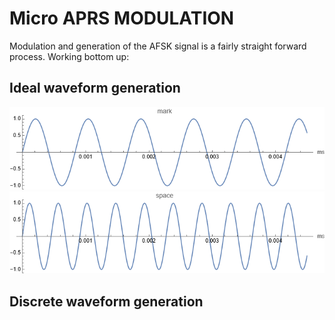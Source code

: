 


# Micro APRS MODULATION

Modulation and generation of the AFSK signal is a fairly straight forward process.  Working bottom up:

## Ideal waveform generation
![AFSK Mark](docs/modulation/mark.png?raw=true "Mark Waveform")
![AFSK Space](docs/modulation/space.png?raw=true "Space Waveform")


## Discrete waveform generation

